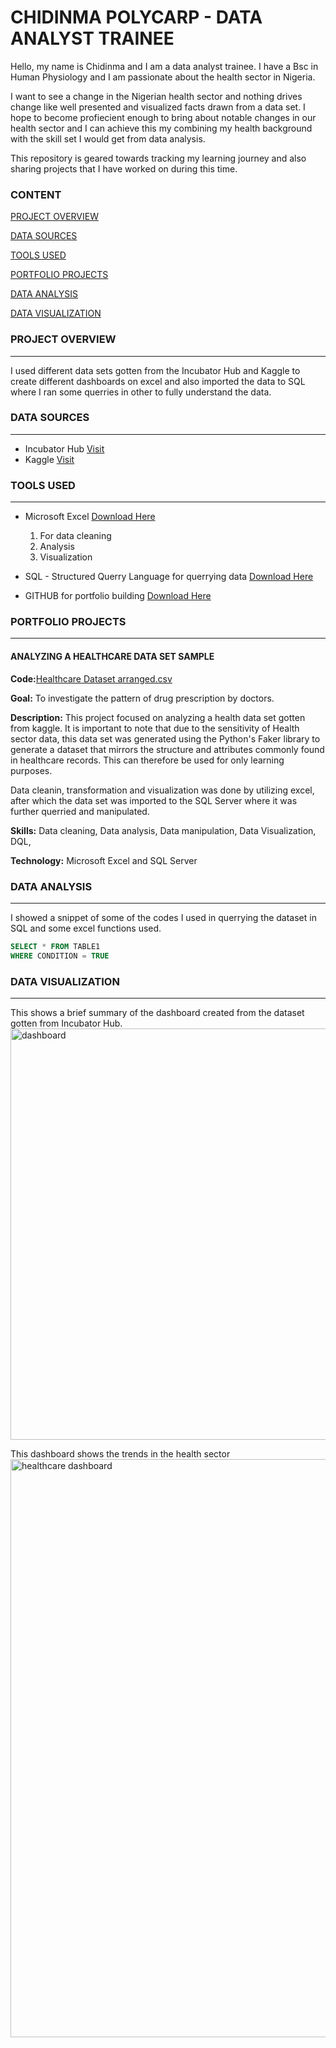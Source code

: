 # CHIDINMA POLYCARP - DATA ANALYST TRAINEE
Hello, my name is Chidinma and I am a data analyst trainee. I have a Bsc in Human Physiology and I am passionate about the health sector in Nigeria.

I want to see a change in the Nigerian health sector and nothing drives change like well presented and visualized facts drawn from a data set. I hope to become profiecient enough to bring about notable changes in our health sector and I can achieve this my combining my health background with the skill set I would get from data analysis.

This repository is geared towards tracking my learning journey and also sharing projects that I have worked on during this time.

### CONTENT
[PROJECT OVERVIEW](#project-overview)

[DATA SOURCES](#data-sources)

[TOOLS USED](tools-used)

[PORTFOLIO PROJECTS](#portfolio-projects)

[DATA ANALYSIS](#data-analysis)

[DATA VISUALIZATION](#data-visualization)

### PROJECT OVERVIEW
---
  I used different data sets gotten from the Incubator Hub and Kaggle to create different dashboards on excel and also imported the data to SQL where I ran some querries in other to fully understand the data. 
  
### DATA SOURCES
---
- Incubator Hub [Visit](https://theincubatorng.org/)
- Kaggle [Visit](https://www.kaggle.com/)
  

### TOOLS USED
---
- Microsoft Excel [Download Here](https://www.microsoft.com/en-us/microsoft-365/excel)
    1. For data cleaning
    2. Analysis
    3. Visualization
    
- SQL - Structured Querry Language for querrying data [Download Here](https://www.microsoft.com/en-us/sql-server/sql-server-downloads)
  
- GITHUB for portfolio building [Download Here](https://github.com)
  

### PORTFOLIO PROJECTS
---

#### ANALYZING A HEALTHCARE DATA SET SAMPLE
**Code:**[Healthcare Dataset arranged.csv](https://github.com/user-attachments/files/17266003/Healthcare.Dataset.arranged.csv)

**Goal:** To investigate the pattern of drug prescription by doctors.

**Description:** This project focused on analyzing a health data set gotten from kaggle. It is important to note that due to the sensitivity of Health sector data, this data set was generated using the Python's Faker library to generate a dataset that mirrors the structure and attributes commonly found in healthcare records. This can therefore be used for only learning purposes.

Data cleanin, transformation and visualization  was done by utilizing excel, after which the data set was imported to the SQL Server where it was further querried and manipulated.

**Skills:** Data cleaning, Data analysis, Data manipulation, Data Visualization, DQL, 

**Technology:** Microsoft Excel and SQL Server

### DATA ANALYSIS
---
I showed a snippet of some of the codes I used in querrying the dataset in SQL and some excel functions used.

```SQL
SELECT * FROM TABLE1
WHERE CONDITION = TRUE
```
### DATA VISUALIZATION
---
This shows a brief summary of the dashboard created from the dataset gotten from Incubator Hub.
<img width="658" alt="dashboard" src="https://github.com/user-attachments/assets/b79b60ce-13d8-475a-b5d6-fe1643fa624e">

This dashboard shows the trends in the health sector
<img width="925" alt="healthcare dashboard" src="https://github.com/user-attachments/assets/eb15ec94-6f1b-4551-8e9d-462eaf327af9">



